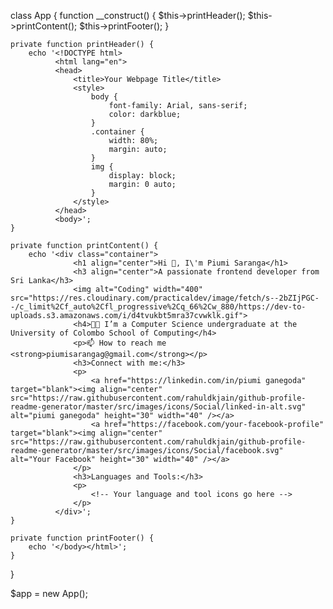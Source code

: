 class App {
    function __construct() {
        $this->printHeader();
        $this->printContent();
        $this->printFooter();
    }

    private function printHeader() {
        echo '<!DOCTYPE html>
              <html lang="en">
              <head>
                  <title>Your Webpage Title</title>
                  <style>
                      body {
                          font-family: Arial, sans-serif;
                          color: darkblue;
                      }
                      .container {
                          width: 80%;
                          margin: auto;
                      }
                      img {
                          display: block;
                          margin: 0 auto;
                      }
                  </style>
              </head>
              <body>';
    }

    private function printContent() {
        echo '<div class="container">
                  <h1 align="center">Hi 👋, I\'m Piumi Saranga</h1>
                  <h3 align="center">A passionate frontend developer from Sri Lanka</h3>
                  <img alt="Coding" width="400" src="https://res.cloudinary.com/practicaldev/image/fetch/s--2bZIjPGC--/c_limit%2Cf_auto%2Cfl_progressive%2Cq_66%2Cw_880/https://dev-to-uploads.s3.amazonaws.com/i/d4tvukbt5mra37cvwklk.gif">
                  <h4>👨‍💻 I’m a Computer Science undergraduate at the University of Colombo School of Computing</h4>
                  <p>📫 How to reach me <strong>piumisarangag@gmail.com</strong></p>
                  <h3>Connect with me:</h3>
                  <p>
                      <a href="https://linkedin.com/in/piumi ganegoda" target="blank"><img align="center" src="https://raw.githubusercontent.com/rahuldkjain/github-profile-readme-generator/master/src/images/icons/Social/linked-in-alt.svg" alt="piumi ganegoda" height="30" width="40" /></a>
                      <a href="https://facebook.com/your-facebook-profile" target="blank"><img align="center" src="https://raw.githubusercontent.com/rahuldkjain/github-profile-readme-generator/master/src/images/icons/Social/facebook.svg" alt="Your Facebook" height="30" width="40" /></a>
                  </p>
                  <h3>Languages and Tools:</h3>
                  <p>
                      <!-- Your language and tool icons go here -->
                  </p>
              </div>';
    }

    private function printFooter() {
        echo '</body></html>';
    }
}

$app = new App();
